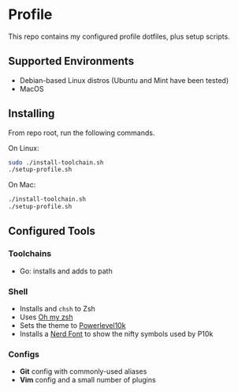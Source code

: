 # Profile

This repo contains my configured profile dotfiles, plus setup scripts.

## Supported Environments

- Debian-based Linux distros (Ubuntu and Mint have been tested)
- MacOS

## Installing

From repo root, run the following commands.

On Linux:

```sh
sudo ./install-toolchain.sh
./setup-profile.sh
```

On Mac:

```sh
./install-toolchain.sh
./setup-profile.sh
```

## Configured Tools

### Toolchains

- Go: installs and adds to path

### Shell

- Installs and `chsh` to Zsh
- Uses [Oh my zsh](https://ohmyz.sh/)
- Sets the theme to [Powerlevel10k](https://github.com/romkatv/powerlevel10k)
- Installs a [Nerd Font](https://github.com/ryanoasis/nerd-fonts) to show the nifty
  symbols used by P10k

### Configs

- **Git** config with commonly-used aliases
- **Vim** config and a small number of plugins
